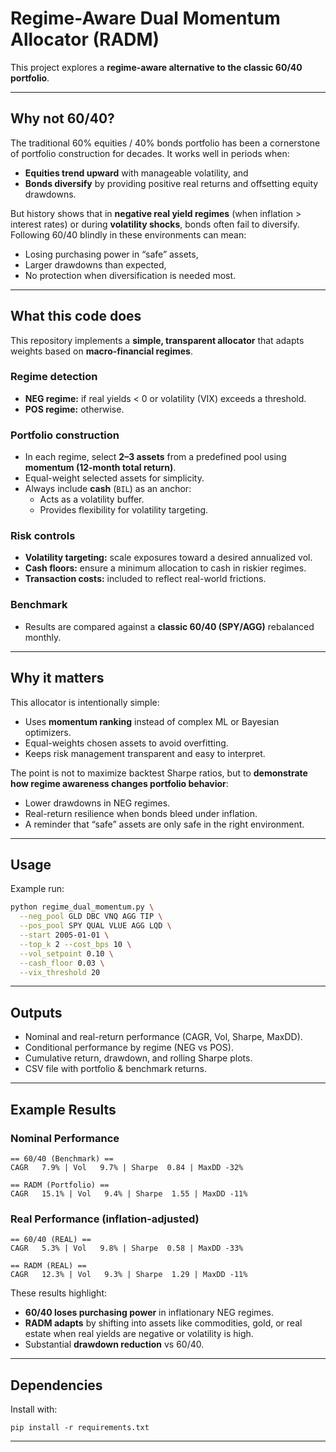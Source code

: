 # Regime-Aware Dual Momentum Allocator (RADM)

This project explores a **regime-aware alternative to the classic 60/40 portfolio**.

---

## Why not 60/40?
The traditional 60% equities / 40% bonds portfolio has been a cornerstone of portfolio construction for decades. It works well in periods when:
- **Equities trend upward** with manageable volatility, and
- **Bonds diversify** by providing positive real returns and offsetting equity drawdowns.

But history shows that in **negative real yield regimes** (when inflation > interest rates) or during **volatility shocks**, bonds often fail to diversify. Following 60/40 blindly in these environments can mean:
- Losing purchasing power in “safe” assets,  
- Larger drawdowns than expected,  
- No protection when diversification is needed most.  

---

## What this code does
This repository implements a **simple, transparent allocator** that adapts weights based on **macro-financial regimes**.  

### Regime detection
- **NEG regime:** if real yields < 0 or volatility (VIX) exceeds a threshold.  
- **POS regime:** otherwise.  

### Portfolio construction
- In each regime, select **2–3 assets** from a predefined pool using **momentum (12-month total return)**.  
- Equal-weight selected assets for simplicity.  
- Always include **cash** (`BIL`) as an anchor:
  - Acts as a volatility buffer.  
  - Provides flexibility for volatility targeting.  

### Risk controls
- **Volatility targeting:** scale exposures toward a desired annualized vol.  
- **Cash floors:** ensure a minimum allocation to cash in riskier regimes.  
- **Transaction costs:** included to reflect real-world frictions.  

### Benchmark
- Results are compared against a **classic 60/40 (SPY/AGG)** rebalanced monthly.  

---

## Why it matters
This allocator is intentionally simple:
- Uses **momentum ranking** instead of complex ML or Bayesian optimizers.  
- Equal-weights chosen assets to avoid overfitting.  
- Keeps risk management transparent and easy to interpret.  

The point is not to maximize backtest Sharpe ratios, but to **demonstrate how regime awareness changes portfolio behavior**:
- Lower drawdowns in NEG regimes.  
- Real-return resilience when bonds bleed under inflation.  
- A reminder that “safe” assets are only safe in the right environment.  

---

## Usage
Example run:

```bash
python regime_dual_momentum.py \
  --neg_pool GLD DBC VNQ AGG TIP \
  --pos_pool SPY QUAL VLUE AGG LQD \
  --start 2005-01-01 \
  --top_k 2 --cost_bps 10 \
  --vol_setpoint 0.10 \
  --cash_floor 0.03 \
  --vix_threshold 20
```

---

## Outputs
- Nominal and real-return performance (CAGR, Vol, Sharpe, MaxDD).  
- Conditional performance by regime (NEG vs POS).  
- Cumulative return, drawdown, and rolling Sharpe plots.  
- CSV file with portfolio & benchmark returns.  

---

## Example Results

### Nominal Performance
```
== 60/40 (Benchmark) ==
CAGR   7.9% | Vol   9.7% | Sharpe  0.84 | MaxDD -32%

== RADM (Portfolio) ==
CAGR   15.1% | Vol   9.4% | Sharpe  1.55 | MaxDD -11%
```

### Real Performance (inflation-adjusted)
```
== 60/40 (REAL) ==
CAGR   5.3% | Vol   9.8% | Sharpe  0.58 | MaxDD -33%

== RADM (REAL) ==
CAGR   12.3% | Vol   9.3% | Sharpe  1.29 | MaxDD -11%
```

These results highlight:
- **60/40 loses purchasing power** in inflationary NEG regimes.  
- **RADM adapts** by shifting into assets like commodities, gold, or real estate when real yields are negative or volatility is high.  
- Substantial **drawdown reduction** vs 60/40.  

---

## Dependencies
Install with:

```
pip install -r requirements.txt
```

---
